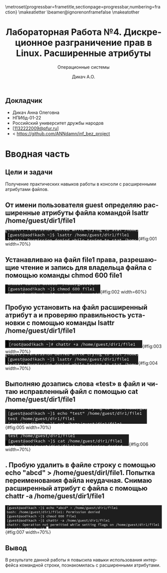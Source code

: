 ﻿---
## Front matter
lang: ru-RU
title: Лабораторная Работа №4. Дискреционное разграничение прав в Linux. Расширенные атрибуты

subtitle: Операционные системы
author:
  - Дикач А.О.
institute:
  - Российский университет дружбы народов им. Патриса Лумумбы, Москва, Россия

## i18n babel
babel-lang: russian
babel-otherlangs: english

## Formatting pdf
toc: false
toc-title: Содержание
slide_level: 2
aspectratio: 169
section-titles: true
theme: metropolis
header-includes:
 - \metroset{progressbar=frametitle,sectionpage=progressbar,numbering=fraction}
 - '\makeatletter'
 - '\beamer@ignorenonframefalse'
 - '\makeatother'

## Fonts
mainfont: Arial
romanfont: Arial
sansfont: Arial
monofont: Arial
---


## Докладчик


  * Дикач Анна Олеговна
  * НПИбд-01-22
  * Российский университет дружбы народов
  * [1132222009@pfur.ru]
  * < https://github.com/ANNdamn/inf_bez_project
  
# Вводная часть

## Цели и задачи

Получение практических навыков работы в консоли с расширенными атрибутами файлов.

## От имени пользователя guest определяю расширенные атрибуты файла командой lsattr /home/guest/dir1/file1 

![Определение атрибутов](image/pic1.png){#fig:001 width=70%}

## Устанавливаю на файл file1 права, разрешающие чтение и запись для владельца файла с помощью команды chmod 600 file1 

![Установка изменений](image/pic2.png){#fig:002 width=60%}

## Пробую установить на файл расширенный атрибут a и проверяю правильность установки с помощью команды lsattr /home/guest/dir1/file1 

![Команда для установки атрибута](image/pic3.png){#fig:003 width=70%}
![Команда для проверки](image/pic4.png){#fig:004 width=70%}

## Выполняю дозапись слова «test» в файл и читаю исправленный файл с помощью cat /home/guest/dir1/file1

![ Команда для дозаписи слова](image/pic5.png){#fig:005 width=70%}

![ Команда для чтения файла](image/pic6.png){#fig:006 width=70%}


## . Пробую удалить в файле строку с помощью echo "abcd" > /home/guest/dirl/file1. Попытка переименования файла неудачная. Снимаю расширенный атрибут с файла с помощью chattr -a /home/guest/dir1/file1  

![ Работа в консоли](image/pic7.png){#fig:007 width=70%}


## Вывод

В результате данной работы я повысила навыки использования интерфейса командной строки, познакомилась с расширенными атрибутами.

